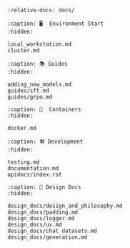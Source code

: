```{include} ../README.md
:relative-docs: docs/
```

```{toctree}
:caption: 🖥️  Environment Start
:hidden:

local_workstation.md
cluster.md

```

```{toctree}
:caption: 📚 Guides
:hidden:

adding_new_models.md
guides/sft.md
guides/grpo.md
```

```{toctree}
:caption: 🐳  Containers
:hidden:

docker.md
```

```{toctree}
:caption: 🛠️ Development
:hidden:

testing.md
documentation.md
apidocs/index.rst
```

```{toctree}
:caption: 📐 Design Docs
:hidden:

design_docs/design_and_philosophy.md
design_docs/padding.md
design_docs/logger.md
design_docs/uv.md
design_docs/chat_datasets.md
design_docs/generation.md
```
